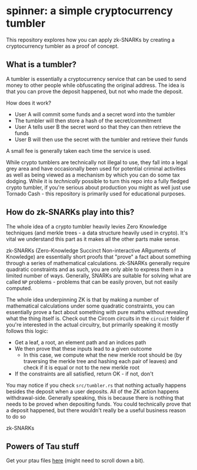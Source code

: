 # spinner: a simple cryptocurrency tumbler
This repository explores how you can apply zk-SNARKs by creating a cryptocurrency tumbler as a proof of concept.

## What is a tumbler?
A tumbler is essentially a cryptocurrency service that can be used to send money to other people while obfuscating the original address. The idea is that you can prove the deposit happened, but not who made the deposit.

How does it work?
- User A will commit some funds and a secret word into the tumbler
- The tumbler will then store a hash of the secret/commitment
- User A tells user B the secret word so that they can then retrieve the funds
- User B will then use the secret with the tumbler and retrieve their funds

A small fee is generally taken each time the service is used.

While crypto tumblers are technically not illegal to use, they fall into a legal grey area and have occasionally been used for potential criminal activities as well as being viewed as a mechanism by which you can do some tax dodging. While it is *technically* possible to turn this repo into a fully fledged crypto tumbler, if you're serious about production you might as well just use Tornado Cash - this repository is primarily used for educational purposes.

## How do zk-SNARKs play into this?
The whole idea of a crypto tumbler heavily levies Zero Knowledge techniques (and merkle trees - a data structure heavily used in crypto). It's vital we understand this part as it makes all the other parts make sense.

zk-SNARKs (Zero-Knowledge Succinct Non-interactive ARguments of Knowledge) are essentially short proofs that "prove" a fact about something through a series of mathematical calculations. zk-SNARKs generally require quadratic constraints and as such, you are only able to express them in a limited number of ways. Generally, SNARKs are suitable for solving what are called `NP` problems - problems that can be easily proven, but not easily computed.

The whole idea underpinning ZK is that by making a number of mathematical calculations under some quadratic constraints, you can essentially prove a fact about something with pure maths without revealing what the thing itself is. Check out the Circom circuits in the `circuit` folder if you're interested in the actual circuitry, but primarily speaking it mostly follows this logic:
- Get a leaf, a root, an element path and an indices path
- We then prove that these inputs lead to a given outcome
  - In this case, we compute what the new merkle root should be (by traversing the merkle tree and hashing each pair of leaves) and check if it is equal or not to the new merkle root
- If the constraints are all satisfied, return OK - if not, don't

You may notice if you check `src/tumbler.rs` that nothing actually happens besides the deposit when a user deposits. All of the ZK action happens withdrawal-side. Generally speaking, this is because there is nothing that needs to be proved when depositing funds. You could technically prove that a deposit happened, but there wouldn't really be a useful business reason to do so

zk-SNARKs

## Powers of Tau stuff
Get your ptau files [here](https://github.com/iden3/snarkjs?tab=readme-ov-file#7-prepare-phase-2) (might need to scroll down a bit).
